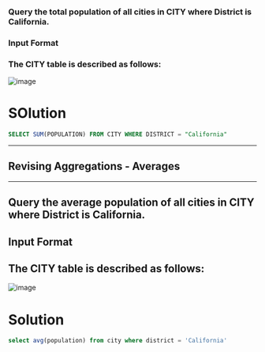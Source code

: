 ### Query the total population of all cities in CITY where District is California.

### Input Format

### The CITY table is described as follows:

![image](https://user-images.githubusercontent.com/90106232/190968042-0ac7edeb-2716-40ba-866e-c1d3a8319167.png)

# SOlution
```sql
SELECT SUM(POPULATION) FROM CITY WHERE DISTRICT = "California"
```

------------------------------------------------------------------------------------------------------------------------------------------------------
## Revising Aggregations - Averages


---------------------------------------------------------------------------------------------------------------------------------------------------------


## Query the average population of all cities in CITY where District is California.

## Input Format

## The CITY table is described as follows:


![image](https://user-images.githubusercontent.com/90106232/190968042-0ac7edeb-2716-40ba-866e-c1d3a8319167.png)

# Solution

```sql
select avg(population) from city where district = 'California'
```

